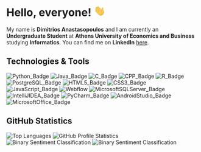 # Hello, everyone! <img src="https://raw.githubusercontent.com/dimitrios-anastasopoulos/dimitrios-anastasopoulos/main/wave.gif" width="30px">

My name is **Dimitrios Anastasopoulos** and I am currently an **Undergraduate Student** at **Athens University of Economics and Business** studying **Informatics**. You can find me on **LinkedIn** [here](https://www.linkedin.com/in/dimitrios-anastasopoulos/).

## Technologies & Tools

![Python_Badge](https://img.shields.io/badge/-Python-3776AB?style=for-the-badge&logo=python&logoColor=white)
![Java_Badge](https://img.shields.io/badge/-Java-007396?style=for-the-badge&logo=java&logoColor=white)
![C_Badge](https://img.shields.io/badge/-C-A8B9CC?style=for-the-badge&logo=c&logoColor=white)
![CPP_Badge](https://img.shields.io/badge/-C++-00599C?style=for-the-badge&logo=cplusplus&logoColor=white)
![R_Badge](https://img.shields.io/badge/-R-276DC3?style=for-the-badge&logo=r&logoColor=white)
![PostgreSQL_Badge](https://img.shields.io/badge/-PostgreSQL-4169E1?style=for-the-badge&logo=postgresql&logoColor=white)
![HTML5_Badge](https://img.shields.io/badge/-HTML-E34F26?style=for-the-badge&logo=html5&logoColor=white)
![CSS3_Badge](https://img.shields.io/badge/-CSS-1572B6?style=for-the-badge&logo=css3&logoColor=white)
![JavaScript_Badge](https://img.shields.io/badge/-JavaScript-F7DF1E?style=for-the-badge&logo=javascript&logoColor=white)
![Webflow](https://img.shields.io/badge/-Webflow-4353FF?style=for-the-badge&logo=webflow&logoColor=white)
![MicrosoftSQLServer_Badge](https://img.shields.io/badge/-Microsoft%20SQL%20Server-CC2927?style=for-the-badge&logo=microsoftsqlserver&logoColor=white)
![IntelliJIDEA_Badge](https://img.shields.io/badge/-IntelliJ%20IDEA-000000?style=for-the-badge&logo=intellijidea&logoColor=white)
![PyCharm_Badge](https://img.shields.io/badge/-PyCharm-000000?style=for-the-badge&logo=pycharm&logoColor=white)
![AndroidStudio_Badge](https://img.shields.io/badge/-Android%20Studio-3DDC84?style=for-the-badge&logo=androidstudio&logoColor=white)
![MicrosoftOffice_Badge](https://img.shields.io/badge/-Microsoft%20Office-D83B01?style=for-the-badge&logo=microsoftoffice&logoColor=white)

## GitHub Statistics

<img src="https://github-readme-stats.vercel.app/api/top-langs/?username=dimitrios-anastasopoulos&theme=tokyonight" alt="Top Languages"/> <img src="https://github-readme-stats.vercel.app/api?username=dimitrios-anastasopoulos&theme=tokyonight&show_icons=true" alt="GitHub Profile Statistics"/>
<img src="https://github-readme-stats.vercel.app/api/pin/?username=dimitrios-anastasopoulos&repo=Binary-Sentiment-Classification&theme=tokyonight" alt="Binary Sentiment Classification"/> <img src="https://github-readme-stats.vercel.app/api/pin/?username=dimitrios-anastasopoulos&repo=Binary-Sentiment-Classification&theme=tokyonight" alt="Binary Sentiment Classification"/>

<!-- Resources -->
<!-- Icons: https://simpleicons.org/ -->
<!-- Slugs: https://github.com/simple-icons/simple-icons/blob/develop/slugs.md -->
<!-- Shields: https://shields.io/ -->
<!-- GitHub Statistics: https://github.com/anuraghazra/github-readme-stats -->
